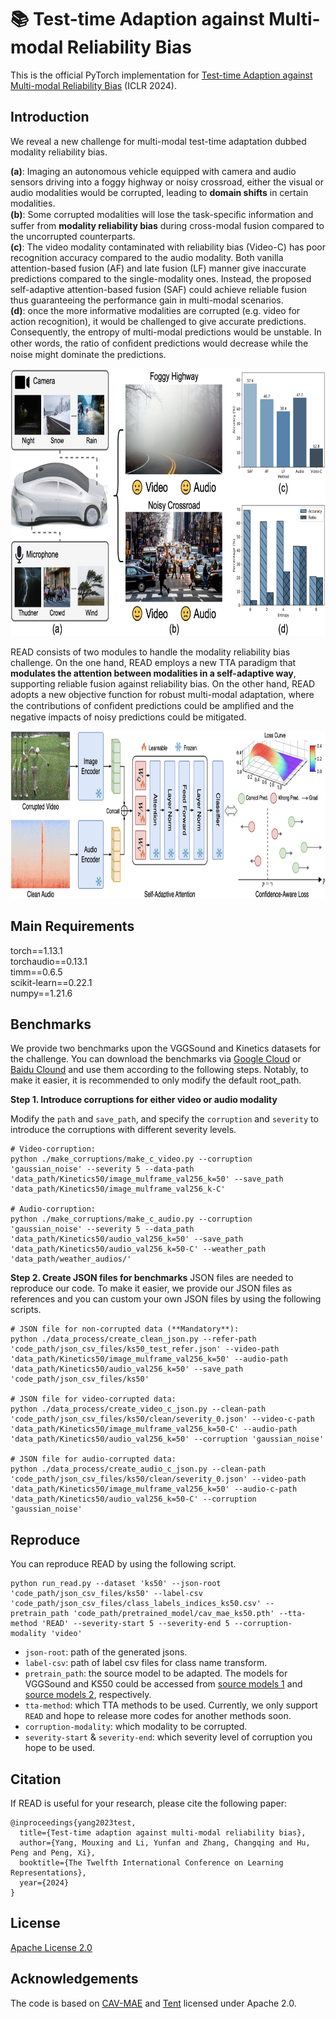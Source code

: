 # 📚 Test-time Adaption against Multi-modal Reliability Bias

This is the official PyTorch implementation for [Test-time Adaption against Multi-modal Reliability Bias](https://openreview.net/pdf?id=TPZRq4FALB) (ICLR 2024).

## Introduction
We reveal a new challenge for multi-modal test-time adaptation dubbed modality reliability bias.

**(a)**: Imaging an autonomous vehicle equipped with camera and audio sensors driving into a foggy highway or noisy crossroad, either the visual or audio modalities would be corrupted, leading to **domain shifts** in certain modalities.<br>
**(b)**: Some corrupted modalities will lose the task-speciﬁc information and suffer from **modality reliability bias** during cross-modal fusion compared to the uncorrupted counterparts.<br>
**(c)**: The video modality contaminated with reliability bias (Video-C) has poor recognition accuracy compared to the audio modality. Both vanilla attention-based fusion (AF) and late fusion (LF) manner give inaccurate predictions compared to the single-modality ones. Instead, the proposed self-adaptive attention-based fusion (SAF) could achieve reliable fusion thus guaranteeing the performance gain in multi-modal scenarios.<br>
**(d)**: once the more informative modalities are corrupted (e.g. video for action recognition), it would be challenged to give accurate predictions. Consequently, the entropy of multi-modal predictions would be unstable. In other words, the ratio of conﬁdent predictions would decrease while the noise might dominate the predictions.

<img src="https://github.com/XLearning-SCU/2024-ICLR-READ/blob/main/figs/observation.png"  width="760" height="428" />


READ consists of two modules to handle the modality reliability bias challenge.
On the one hand, READ employs a new TTA paradigm that **modulates the attention between modalities in a self-adaptive way**, supporting reliable fusion against reliability bias. 
On the other hand, READ adopts a new objective function for robust multi-modal adaptation, where the contributions of conﬁdent predictions could be ampliﬁed and the negative impacts of noisy predictions could be mitigated.

<img src="https://github.com/XLearning-SCU/2024-ICLR-READ/blob/main/figs/framework.png"  width="760" height="268" />

## Main Requirements

torch==1.13.1 <br>
torchaudio==0.13.1<br>
timm==0.6.5<br>
scikit-learn==0.22.1<br>
numpy==1.21.6

## Benchmarks
We provide two benchmarks upon the VGGSound and Kinetics datasets for the challenge. You can download the benchmarks via [Google Cloud](https://drive.google.com/drive/folders/1SWkNwTqI08xbNJgz-YU2TwWHPn5Q4z5b?usp=sharing) or [Baidu Clound](https://pan.baidu.com/s/1Xo3IxQyd_fkzMVofDWKYVw?pwd=fnha) and use them according to the following steps. Notably, to make it easier, it is recommended to only modify the default root_path.

**Step 1. Introduce corruptions for either video or audio modality**

Modify the ```path``` and ```save_path```, and specify the ```corruption``` and ```severity``` to introduce the corruptions with different severity levels.

```
# Video-corruption:
python ./make_corruptions/make_c_video.py --corruption 'gaussian_noise' --severity 5 --data-path 'data_path/Kinetics50/image_mulframe_val256_k=50' --save_path 'data_path/Kinetics50/image_mulframe_val256_k-C'

# Audio-corruption:
python ./make_corruptions/make_c_audio.py --corruption 'gaussian_noise' --severity 5 --data_path 'data_path/Kinetics50/audio_val256_k=50' --save_path 'data_path/Kinetics50/audio_val256_k=50-C' --weather_path 'data_path/weather_audios/'
```
**Step 2. Create JSON files for benchmarks**
JSON files are needed to reproduce our code. To make it easier, we provide our JSON files as references and you can custom your own JSON files by using the following scripts.

```
# JSON file for non-corrupted data (**Mandatory**):
python ./data_process/create_clean_json.py --refer-path 'code_path/json_csv_files/ks50_test_refer.json' --video-path 'data_path/Kinetics50/image_mulframe_val256_k=50' --audio-path 'data_path/Kinetics50/audio_val256_k=50' --save_path 'code_path/json_csv_files/ks50'

# JSON file for video-corrupted data:
python ./data_process/create_video_c_json.py --clean-path 'code_path/json_csv_files/ks50/clean/severity_0.json' --video-c-path 'data_path/Kinetics50/image_mulframe_val256_k=50-C' --audio-path 'data_path/Kinetics50/audio_val256_k=50' --corruption 'gaussian_noise'

# JSON file for audio-corrupted data:
python ./data_process/create_audio_c_json.py --clean-path 'code_path/json_csv_files/ks50/clean/severity_0.json' --video-path 'data_path/Kinetics50/image_mulframe_val256_k=50' --audio-c-path 'data_path/Kinetics50/audio_val256_k=50-C' --corruption 'gaussian_noise'
```

## Reproduce

You can reproduce READ by using the following script.

```
python run_read.py --dataset 'ks50' --json-root 'code_path/json_csv_files/ks50' --label-csv 'code_path/json_csv_files/class_labels_indices_ks50.csv' --pretrain_path 'code_path/pretrained_model/cav_mae_ks50.pth' --tta-method 'READ' --severity-start 5 --severity-end 5 --corruption-modality 'video'
```

- `json-root`: path of the generated jsons.
- `label-csv`: path of label csv files for class name transform.
- `pretrain_path`: the source model to be adapted. The models for VGGSound and KS50 could be accessed from [source models 1](https://www.dropbox.com/s/dl/f4wrbxv2unewss9/vgg_65.5.pth) and [source models 2](https://drive.google.com/file/d/1m38uCAfwL--RP6rWtOvGee4i2SfAzbjl/view?usp=sharing), respectively.
- `tta-method`: which TTA methods to be used. Currently, we only support `READ` and hope to release more codes for another methods soon.
- `corruption-modality`: which modality to be corrupted.
- `severity-start` & `severity-end`: which severity level of corruption you hope to be used.   

## Citation

If READ is useful for your research, please cite the following paper:
```
@inproceedings{yang2023test,
  title={Test-time adaption against multi-modal reliability bias},
  author={Yang, Mouxing and Li, Yunfan and Zhang, Changqing and Hu, Peng and Peng, Xi},
  booktitle={The Twelfth International Conference on Learning Representations},
  year={2024}
}
```

## License

[Apache License 2.0](http://www.apache.org/licenses/LICENSE-2.0)

## Acknowledgements
The code is based on [CAV-MAE](https://github.com/YuanGongND/cav-mae?tab=readme-ov-file#pretrained-models) and [Tent](https://github.com/DequanWang/tent) licensed under Apache 2.0.
